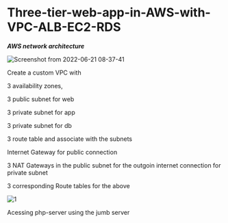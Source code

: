 # Three-tier-web-app-in-AWS-with-VPC-ALB-EC2-RDS

***AWS network architecture***

![Screenshot from 2022-06-21 08-37-41](https://user-images.githubusercontent.com/59678465/174800812-605c2216-deee-4f41-82cd-27b79d7796bb.png)



Create a custom VPC with

3 availability zones, 

3 public subnet for web

3 private subnet for app

3 private subnet for db

3 route table and associate with the subnets

Internet Gateway for public connection

3 NAT Gateways in the public subnet for the outgoin internet connection for private subnet

3 corresponding Route tables for the above

![1](https://user-images.githubusercontent.com/59678465/174800615-3a41d5cf-d79e-400e-8081-e2c184feda89.png)

Acessing php-server using the jumb server


